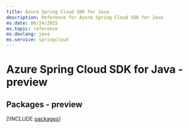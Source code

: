 ```yaml
---
title: Azure Spring Cloud SDK for Java
description: Reference for Azure Spring Cloud SDK for Java
ms.date: 06/24/2025
ms.topic: reference
ms.devlang: java
ms.service: springcloud
---
```

# Azure Spring Cloud SDK for Java - preview
## Packages - preview
[!INCLUDE [packages](spring-cloud-index.md)]